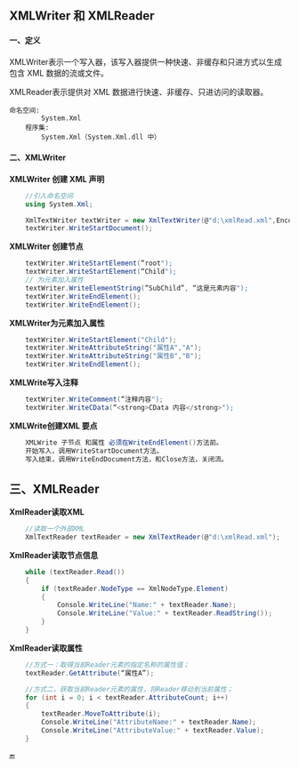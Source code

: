 ## XMLWriter 和 XMLReader

#### 一、定义

XMLWriter表示一个写入器，该写入器提供一种快速、非缓存和只进方式以生成包含 XML 数据的流或文件。

XMLReader表示提供对 XML 数据进行快速、非缓存、只进访问的读取器。

```
命名空间:
        System.Xml
    程序集:
        System.Xml（System.Xml.dll 中）
```

#### 二、XMLWriter

**XMLWriter 创建 XML 声明**

```csharp
    //引入命名空间
    using System.Xml;

    XmlTextWriter textWriter = new XmlTextWriter(@"d:\xmlRead.xml",Encoding.UTF8);
    textWriter.WriteStartDocument();
```

**XMLWriter 创建节点**

```csharp
    textWriter.WriteStartElement(“root"); 
    textWriter.WriteStartElement(“Child");
    // 为元素加入属性
    textWriter.WriteElementString(“SubChild”, “这是元素内容");
    textWriter.WriteEndElement();
    textWriter.WriteEndElement();
```

**XMLWriter为元素加入属性**

```csharp
    textWriter.WriteStartElement("Child");
    textWriter.WriteAttributeString("属性A","A");
    textWriter.WriteAttributeString("属性B","B");
    textWriter.WriteEndElement();
```

**XMLWrite写入注释**

```csharp
    textWriter.WriteComment(“注释内容");
    textWriter.WriteCData(“<strong>CData 内容</strong>");
```

**XMLWrite创建XML 要点**

```csharp
    XMLWrite 子节点 和属性 必须在WriteEndElement()方法前。
    开始写入，调用WriteStartDocument方法。
    写入结束，调用WriteEndDocument方法，和Close方法，关闭流。
```

## 三、XMLReader

**XmlReader读取XML**

```csharp
    //读取一个外部XML
    XmlTextReader textReader = new XmlTextReader(@"d:\xmlRead.xml");
```

**XmlReader读取节点信息**

```csharp
    while (textReader.Read())
    {
        if (textReader.NodeType == XmlNodeType.Element)
        {
            Console.WriteLine("Name:" + textReader.Name);
            Console.WriteLine("Value:" + textReader.ReadString());
        }
    }
```

**XmlReader读取属性**

```csharp
    //方式一：取得当前Reader元素的指定名称的属性值；
    textReader.GetAttribute(“属性A”);

    //方式二，获取当前Reader元素的属性，将Reader移动到当前属性；    
    for (int i = 0; i < textReader.AttributeCount; i++)
    {
        textReader.MoveToAttribute(i);
        Console.WriteLine("AttributeName:" + textReader.Name);
        Console.WriteLine("AttributeValue:" + textReader.Value);
    }
```

🔚

